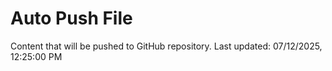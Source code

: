 # Auto Push File

Content that will be pushed to GitHub repository.
Last updated: 07/12/2025, 12:25:00 PM